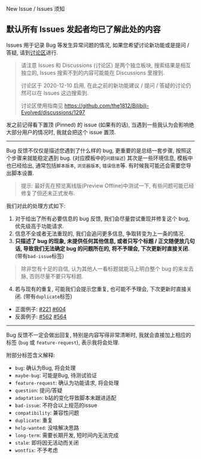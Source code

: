 New Issue / Issues 须知

## 默认所有 Issues 发起者均已了解此处的内容
Issues 用于记录 Bug 等发生异常问题的情况, 如果您希望讨论新功能或是提问 / 答疑, 请到[讨论区](https://github.com/the1812/Bilibili-Evolved/discussions)进行.
> 请注意 Issues 和 Discussions (讨论区) 是两个独立板块, 搜索结果是相互独立的, Issues 搜索不到的内容可能能在 Discussions 里搜到.
>
> 讨论区于 2020-12-10 启用, 在此之前的新功能建议 / 提问 / 答疑的讨论仍然可以在 Issues 这边搜索到.
> 
> 讨论区使用指南见 https://github.com/the1812/Bilibili-Evolved/discussions/1297

发之前记得看下置顶 (Pinned) 的 issue (如果有的话), 当遇到一些我认为会影响绝大部分用户的情况时, 我就会把这个 issue 置顶.

----

Bug 反馈不仅仅是描述您遇到了什么样的 bug, 更重要的是总结一套步骤, 按照这个步骤来就能稳定遇到 bug. (对应模板中的`问题描述`) 其次是一些环境信息, 模板中也已经给出, 通常包括`脚本版本`, `浏览器版本`, `错误信息`等. 有时候我可能还会需要您导出脚本设置.

> 提示: 最好先在预览离线版(Preview Offline)中测试一下, 有些问题可能已经修复了但还未正式发布.

我们对此的处理方式如下:
1. 对于给出了所有必要信息的 bug 反馈, 我们会尽量尝试重现并修复这个 bug, 优先级高于功能请求.
2. 信息不全或者无法重现的, 我们会追问更多信息, 争取转变为上一条的情况.
3. **只描述了 bug 的现象, 未提供任何其他信息, 或者只写个标题 / 正文随便放几句话, 导致我们无法确定 bug 的问题所在的, 将不予理会, 下次更新时直接关闭.** (带有`bad-issue`标签)
> 除非您有十足的自信, 认为其他人一看标题就能马上明白整个 bug 的来龙去脉, 否则尽量不要只写标题.
4. 若与现有的重复, 可能我们会提示您重复, 也可能不予理会, 下次更新时直接关闭. (带有`duplicate`标签)

- 正面例子: [#221](https://github.com/the1812/Bilibili-Evolved/issues/221) [#604](https://github.com/the1812/Bilibili-Evolved/issues/604)
- 反面例子: [#562](https://github.com/the1812/Bilibili-Evolved/issues/562) [#564](https://github.com/the1812/Bilibili-Evolved/issues/564)

----

Bug 反馈不一定会做出回复, 特别是内容写得非常清晰时, 我就会直接加上相应的标签 (`bug` 或 `feature-request`), 表示我将会处理.

附部分标签含义解释:
- `bug`: 确认为Bug, 将会处理
- `maybe-bug`: 可能是Bug, 待测试验证
- `feature-request`: 确认为功能请求, 将会处理
- `question`: 提问/答疑
- `adaptation`: b站的变化导致脚本未跟进适配
- `bad-issue`: 不符合以上规范的issue
- `compatibility`: 兼容性问题
- `duplicate`: 重复
- `help-wanted`: 没啥解决思路
- `long-term`: 需要长期开发, 短时间内无法完成
- `stale`: 即将因无活动而关闭
- `wontfix`: 不予考虑
